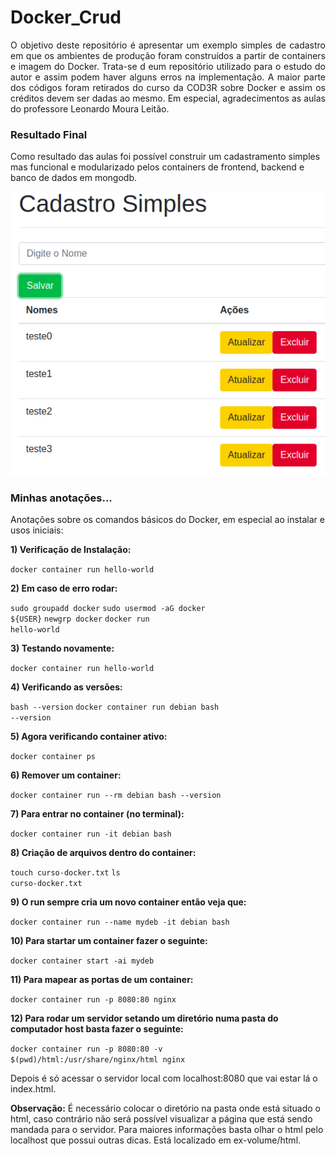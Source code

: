<h1>Docker_Crud</h1>
<p align="justify">O objetivo deste repositório é apresentar um exemplo simples de cadastro em que 
    os ambientes de produção foram construídos a partir de containers e imagem do Docker. Trata-se d eum repositório
    utilizado para o estudo do autor e assim podem haver alguns erros na implementação.
    A maior parte dos códigos foram retirados do curso da COD3R sobre Docker e assim os créditos devem ser dadas ao mesmo.
    Em especial, agradecimentos as aulas do professore Leonardo Moura Leitão.
</p>

<h3>Resultado Final</h3>
<p>Como resultado das aulas foi possível construir um cadastramento simples mas funcional e modularizado pelos containers de frontend, backend e banco de dados em mongodb.</p>
<img src="img/Crudexemplo.png"/>

<h3>Minhas anotações...</h3>
<p>Anotações sobre os comandos básicos do Docker, em especial ao instalar e usos iniciais:</p>

<p><b>1) Verificação de Instalação:</b></p>

<code>docker container run hello-world</code>

<p><b>2) Em caso de erro rodar:</b></p>

<code>sudo groupadd docker</code>
<code>sudo usermod -aG docker ${USER}</code>
<code>newgrp docker</code>
<code>docker run hello-world</code>

<p><b>3) Testando novamente:</b></p>

<code>docker container run hello-world</code>

<p><b>4) Verificando as versões:</b></p>

<code>bash --version</code>
<code>docker container run debian bash --version</code>

<p><b>5) Agora verificando container ativo:</b></p>

<code>docker container ps</code>

<p><b>6) Remover um container:</b></p>

<code>docker container run --rm debian bash --version</code>

<p><b>7) Para entrar no container (no terminal):</b></p>

<code>docker container run -it debian bash</code>

<p><b>8) Criação de arquivos dentro do container:</b></p>

<code>touch curso-docker.txt</code>
<code>ls curso-docker.txt</code>

<p><b>9) O run sempre cria um novo container então veja que:</b></p>

<code>docker container run --name mydeb -it debian bash</code>

<p><b>10) Para startar um container fazer o seguinte:</b></p>

<code>docker container start -ai mydeb</code>

<p><b>11) Para mapear as portas de um container:</b></p>

<code>docker container run -p 8080:80 nginx</code>

<p><b>12) Para rodar um servidor setando um diretório numa pasta do computador host basta fazer o seguinte:</b></p>

<code>docker container run -p 8080:80 -v $(pwd)/html:/usr/share/nginx/html nginx</code>

<p>Depois é só acessar o servidor local com localhost:8080 que vai estar lá o index.html.
    
<b>Observação:</b> É necessário colocar o diretório na pasta onde está situado o html, caso contrário não será possível visualizar a página que está sendo mandada para o servidor.
Para maiores informações basta olhar o html pelo localhost que possui outras dicas. Está localizado em ex-volume/html.
    </p>


